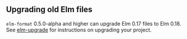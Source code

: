 ## Upgrading old Elm files

`elm-format` 0.5.0-alpha and higher can upgrade Elm 0.17 files to Elm 0.18.
See [elm-upgrade](https://github.com/avh4/elm-upgrade) for instructions on
upgrading your project.

